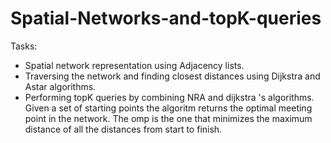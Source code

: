 # Spatial-Networks-and-topK-queries

Tasks:  
* Spatial network representation using Adjacency lists.  
* Traversing the network and finding closest distances using Dijkstra and Astar algorithms.  
* Performing topK queries by combining NRA and dijkstra 's algorithms. Given a set of starting points the algoritm returns the optimal meeting point in the network. The omp is the one that minimizes the maximum distance of all the distances from start to finish.
